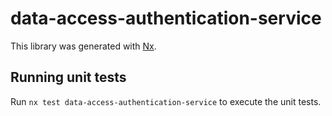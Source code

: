 # data-access-authentication-service

This library was generated with [Nx](https://nx.dev).

## Running unit tests

Run `nx test data-access-authentication-service` to execute the unit tests.

